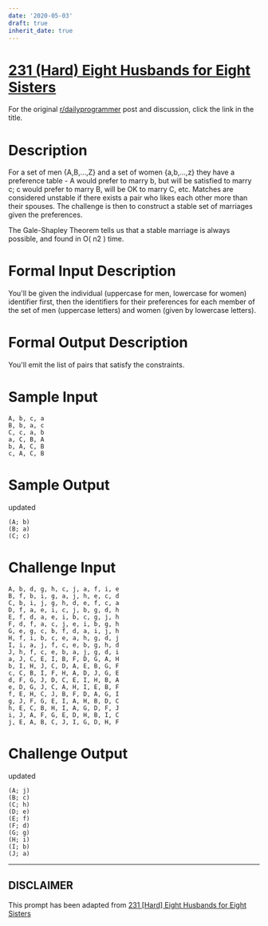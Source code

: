 ```yaml
---
date: '2020-05-03'
draft: true
inherit_date: true
---
```


# [231 (Hard) Eight Husbands for Eight Sisters](https://www.reddit.com/r/dailyprogrammer/comments/3kj1v9/20150911_challenge_231_hard_eight_husbands_for/)

For the original [r/dailyprogrammer](https://www.reddit.com/r/dailyprogrammer/) post and discussion, click the link in the title.

# Description
For a set of men {A,B,...,Z} and a set of women {a,b,...,z} they have a preference table - A would prefer to marry b, but will be satisfied to marry c; c would prefer to marry B, will be OK to marry C, etc. Matches are considered unstable if there exists a pair who likes each other more than their spouses.  The challenge is then to construct a stable set of marriages given the preferences.

The Gale-Shapley Theorem tells us that a stable marriage is always possible, and found in O( n2 ) time.

# Formal Input Description
You'll be given the individual (uppercase for men, lowercase for women) identifier first, then the identifiers for their preferences for each member of the set of men (uppercase letters) and women (given by lowercase letters). 

# Formal Output Description
You'll emit the list of pairs that satisfy the constraints.

# Sample Input

```
A, b, c, a
B, b, a, c
C, c, a, b
a, C, B, A
b, A, C, B
c, A, C, B
```
# Sample Output
updated 


```
(A; b)
(B; a)
(C; c)
```
# Challenge Input

```
A, b, d, g, h, c, j, a, f, i, e
B, f, b, i, g, a, j, h, e, c, d
C, b, i, j, g, h, d, e, f, c, a
D, f, a, e, i, c, j, b, g, d, h
E, f, d, a, e, i, b, c, g, j, h
F, d, f, a, c, j, e, i, b, g, h
G, e, g, c, b, f, d, a, i, j, h
H, f, i, b, c, e, a, h, g, d, j
I, i, a, j, f, c, e, b, g, h, d
J, h, f, c, e, b, a, j, g, d, i
a, J, C, E, I, B, F, D, G, A, H
b, I, H, J, C, D, A, E, B, G, F
c, C, B, I, F, H, A, D, J, G, E
d, F, G, J, D, C, E, I, H, B, A
e, D, G, J, C, A, H, I, E, B, F
f, E, H, C, J, B, F, D, A, G, I
g, J, F, G, E, I, A, H, B, D, C
h, E, C, B, H, I, A, G, D, F, J
i, J, A, F, G, E, D, H, B, I, C
j, E, A, B, C, J, I, G, D, H, F
```
# Challenge  Output
updated 


```
(A; j)
(B; c)
(C; h)
(D; e)
(E; f)
(F; d)
(G; g)
(H; i)
(I; b)
(J; a)
```

----
## **DISCLAIMER**
This prompt has been adapted from [231 [Hard] Eight Husbands for Eight Sisters](https://www.reddit.com/r/dailyprogrammer/comments/3kj1v9/20150911_challenge_231_hard_eight_husbands_for/
)
